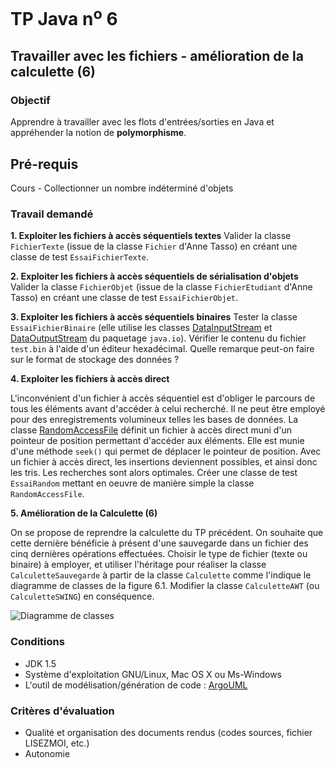# TP Java n<sup>o</sup> 6

## Travailler avec les fichiers - amélioration de la calculette (6)

### Objectif
Apprendre à travailler avec les flots d'entrées/sorties en Java et appréhender la notion de **polymorphisme**.

## Pré-requis
Cours - Collectionner un nombre indéterminé d'objets

### Travail demandé
**1\. Exploiter les fichiers à accès séquentiels textes**
Valider la classe `FichierTexte` (issue de la classe `Fichier` d'Anne Tasso) en créant une classe de test `EssaiFichierTexte`.

**2\. Exploiter les fichiers à accès séquentiels de sérialisation d'objets**
Valider la classe `FichierObjet` (issue de la classe `FichierEtudiant` d'Anne Tasso) en créant une classe de test `EssaiFichierObjet`.

**3\. Exploiter les fichiers à accès séquentiels binaires**
Tester la classe `EssaiFichierBinaire` (elle utilise les classes [DataInputStream](http://java.sun.com/j2se/1.5.0/docs/api/java/io/DataInputStream.html) et [DataOutputStream](http://java.sun.com/j2se/1.5.0/docs/api/java/io/DataOutputStream.html) du paquetage `java.io`). Vérifier le contenu du fichier `test.bin` à l'aide d'un éditeur hexadécimal. Quelle remarque peut-on faire sur le format de stockage des données ?

**4\. Exploiter les fichiers à accès direct**

L'inconvénient d'un fichier à accès séquentiel est d'obliger le parcours de tous les éléments avant d'accéder à celui recherché. Il ne peut être employé pour des enregistrements volumineux telles les bases de données. La classe [RandomAccessFile](http://java.sun.com/j2se/1.5.0/docs/api/java/io/RandomAccessFile.html) définit un fichier à accès direct muni d'un pointeur de position permettant d'accéder aux éléments. Elle est munie d'une méthode `seek()` qui permet de déplacer le pointeur de position. Avec un fichier à accès direct, les insertions deviennent possibles, et ainsi donc les tris. Les recherches sont alors optimales. Créer une classe de test `EssaiRandom` mettant en oeuvre de manière simple la classe `RandomAccessFile`.

**5\. Amélioration de la Calculette (6)**

On se propose de reprendre la calculette du TP précédent. On souhaite que cette dernière bénéficie à présent d'une sauvegarde dans un fichier des cinq dernières opérations effectuées. Choisir le type de fichier (texte ou binaire) à employer, et utiliser l'héritage pour réaliser la classe `CalculetteSauvegarde` à partir de la classe `Calculette` comme l'indique le diagramme de classes de la figure 6.1\. Modifier la classe `CalculetteAWT` (ou `CalculetteSWING`) en conséquence.

![Diagramme de classes](tp06/dia_classes.png)

### Conditions
*   JDK 1.5
*   Système d'exploitation GNU/Linux, Mac OS X ou Ms-Windows
*   L'outil de modélisation/génération de code : [ArgoUML](http://argouml-fr.tigris.org/)

### Critères d'évaluation
*   Qualité et organisation des documents rendus (codes sources, fichier LISEZMOI, etc.)
*   Autonomie

